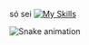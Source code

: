 só sei
[![My Skills](https://skillicons.dev/icons?i=c)](https://skillicons.dev)

![Snake animation](https://raw.githubusercontent.com/kenzotakahashi/kenzotakahashi/output/snake.svg)

